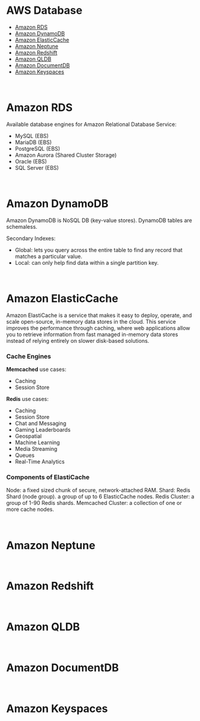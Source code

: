 # AWS Database

- [Amazon RDS](#amazon-rds)
- [Amazon DynamoDB](#amazon-dynamodb)
- [Amazon ElasticCache](#amazon-elasticcache)
- [Amazon Neptune](#amazon-neptune)
- [Amazon Redshift](#amazon-redshift)
- [Amazon QLDB](#amazon-qldb)
- [Amazon DocumentDB](#amazon-documentdb)
- [Amazon Keyspaces](#amazon-keyspaces)

<br />

# Amazon RDS

Available database engines for Amazon Relational Database Service:
- MySQL (EBS)
- MariaDB (EBS)
- PostgreSQL (EBS)
- Amazon Aurora (Shared Cluster Storage)
- Oracle (EBS)
- SQL Server (EBS)

<br />

# Amazon DynamoDB

Amazon DynamoDB is NoSQL DB (key-value stores). DynamoDB tables are schemaless.

Secondary Indexes:
- Global: lets you query across the entire table to find any record that matches a particular value.
- Local: can only help find data within a single partition key.

<br />

# Amazon ElasticCache

Amazon ElastiCache is a service that makes it easy to deploy, operate, and scale open-source, 
in-memory data stores in the cloud. This service improves the performance through caching, 
where web applications allow you to retrieve information from fast managed in-memory data stores 
instead of relying entirely on slower disk-based solutions.

### Cache Engines

**Memcached** use cases:
- Caching
- Session Store

**Redis** use cases:
- Caching
- Session Store
- Chat and Messaging
- Gaming Leaderboards
- Geospatial
- Machine Learning
- Media Streaming
- Queues
- Real-Time Analytics

### Components of ElastiCache

Node: a fixed sized chunk of secure, network-attached RAM.
Shard: Redis Shard (node group). a group of up to 6 ElasticCache nodes.
Redis Cluster: a group of 1-90 Redis shards.
Memcached Cluster: a collection of one or more cache nodes.

<br />

# Amazon Neptune

<br />

# Amazon Redshift

<br />

# Amazon QLDB

<br />

# Amazon DocumentDB

<br />

# Amazon Keyspaces

<br />